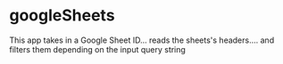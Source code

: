 # googleSheets
This app takes in a Google Sheet ID... reads the sheets's headers.... and filters them depending on the input query string
